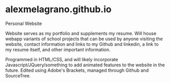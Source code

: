 # alexmelagrano.github.io
Personal Website

Website serves as my portfolio and supplements my resume. Will house webapp variants of school 
projects that can be used by anyone visiting the website, contact information and links to my 
Github and linkedin, a link to my resume itself, and other important information.

Programmed in HTML/CSS, and will likely incorporate Javascript/JQuery/something to add animated 
features to the website in the future. Edited using Adobe's Brackets, managed through Github and 
SourceTree.